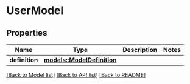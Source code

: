 # UserModel

## Properties

Name | Type | Description | Notes
------------ | ------------- | ------------- | -------------
**definition** | [**models::ModelDefinition**](ModelDefinition.md) |  | 

[[Back to Model list]](../README.md#documentation-for-models) [[Back to API list]](../README.md#documentation-for-api-endpoints) [[Back to README]](../README.md)


